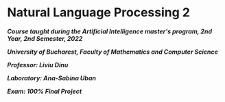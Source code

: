 # Natural Language Processing 2
***Course taught during the Artificial Intelligence master's program, 2nd Year, 2nd Semester, 2022***

***University of Bucharest, Faculty of Mathematics and Computer Science***

***Professor: Liviu Dinu***

***Laboratory: Ana-Sabina Uban***

***Exam: 100% Final Project***
